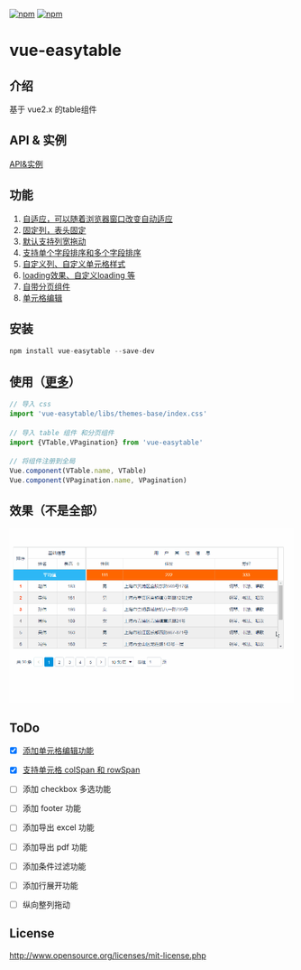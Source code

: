 [![npm](https://img.shields.io/npm/v/vue-easytable.svg)](https://www.npmjs.com/package/vue-easytable)
[![npm](https://img.shields.io/npm/l/vue-easytable.svg?maxAge=2592000)](http://www.opensource.org/licenses/mit-license.php)

# vue-easytable


## 介绍
基于 vue2.x 的table组件

## API & 实例
[API&实例](http://doc.huangsw.com/vue-easytable/app.html#/table)

## 功能
1. [自适应，可以随着浏览器窗口改变自动适应](http://doc.huangsw.com/vue-easytable/app.html#/table?anchor=table-simple-table-resize)
2. [固定列，表头固定](http://doc.huangsw.com/vue-easytable/app.html#/table?anchor=table-frozen-title-columns)  
3. [默认支持列宽拖动](http://doc.huangsw.com/vue-easytable/app.html#/table?anchor=table-basic-no-table-width)
4. [支持单个字段排序和多个字段排序](http://doc.huangsw.com/vue-easytable/app.html#/table?anchor=table-sort-by-single-columns)
5. [自定义列、自定义单元格样式](http://doc.huangsw.com/vue-easytable/app.html#/table?anchor=table-custom-columns)  
6. [loading效果、自定义loading 等](http://doc.huangsw.com/vue-easytable/app.html#/table?anchor=table-loading-and-error-content)
7. [自带分页组件](http://doc.huangsw.com/vue-easytable/app.html#/pagination)  
8. [单元格编辑](http://doc.huangsw.com/vue-easytable/app.html#/table?anchor=table-cell-edit)
   

## 安装

```javascript
npm install vue-easytable --save-dev
```

## 使用（[更多](http://doc.huangsw.com/vue-easytable/app.html)）


```javascript
// 导入 css
import 'vue-easytable/libs/themes-base/index.css'

// 导入 table 组件 和分页组件
import {VTable,VPagination} from 'vue-easytable'

// 将组件注册到全局
Vue.component(VTable.name, VTable)
Vue.component(VPagination.name, VPagination)
```

## 效果（不是全部）
![vue-easytable](./examples/images/vue-easytable.gif)

## ToDo

- [x] [添加单元格编辑功能](https://github.com/huangshuwei/vue-easytable/releases/tag/1.2.1) 
- [x] [支持单元格 colSpan 和 rowSpan](https://github.com/huangshuwei/vue-easytable/releases/tag/1.3.0)
- [ ] 添加 checkbox 多选功能  
- [ ] 添加 footer 功能  
- [ ] 添加导出 excel 功能  
- [ ] 添加导出 pdf 功能  
- [ ] 添加条件过滤功能  
- [ ] 添加行展开功能  
- [ ] 纵向整列拖动


## License
http://www.opensource.org/licenses/mit-license.php





